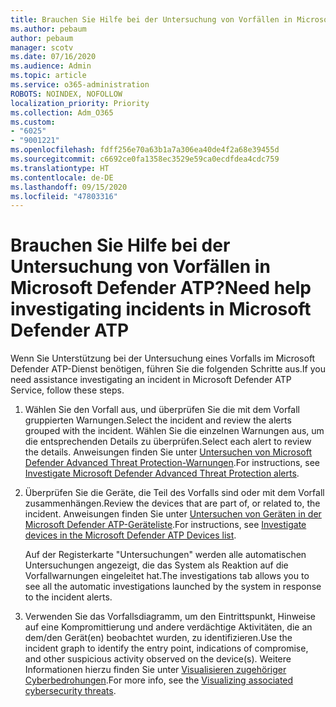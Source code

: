 ```yaml
---
title: Brauchen Sie Hilfe bei der Untersuchung von Vorfällen in Microsoft Defender ATP?
ms.author: pebaum
author: pebaum
manager: scotv
ms.date: 07/16/2020
ms.audience: Admin
ms.topic: article
ms.service: o365-administration
ROBOTS: NOINDEX, NOFOLLOW
localization_priority: Priority
ms.collection: Adm_O365
ms.custom:
- "6025"
- "9001221"
ms.openlocfilehash: fdff256e70a63b1a7a306ea40de4f2a68e39455d
ms.sourcegitcommit: c6692ce0fa1358ec3529e59ca0ecdfdea4cdc759
ms.translationtype: HT
ms.contentlocale: de-DE
ms.lasthandoff: 09/15/2020
ms.locfileid: "47803316"
---
```

# <a name="need-help-investigating-incidents-in-microsoft-defender-atp"></a><span data-ttu-id="bd8e4-102">Brauchen Sie Hilfe bei der Untersuchung von Vorfällen in Microsoft Defender ATP?</span><span class="sxs-lookup"><span data-stu-id="bd8e4-102">Need help investigating incidents in Microsoft Defender ATP</span></span>

<span data-ttu-id="bd8e4-103">Wenn Sie Unterstützung bei der Untersuchung eines Vorfalls im Microsoft Defender ATP-Dienst benötigen, führen Sie die folgenden Schritte aus.</span><span class="sxs-lookup"><span data-stu-id="bd8e4-103">If you need assistance investigating an incident in Microsoft Defender ATP Service, follow these steps.</span></span>

1. <span data-ttu-id="bd8e4-104">Wählen Sie den Vorfall aus, und überprüfen Sie die mit dem Vorfall gruppierten Warnungen.</span><span class="sxs-lookup"><span data-stu-id="bd8e4-104">Select the incident and review the alerts grouped with the incident.</span></span> <span data-ttu-id="bd8e4-105">Wählen Sie die einzelnen Warnungen aus, um die entsprechenden Details zu überprüfen.</span><span class="sxs-lookup"><span data-stu-id="bd8e4-105">Select each alert to review the details.</span></span> <span data-ttu-id="bd8e4-106">Anweisungen finden Sie unter [Untersuchen von Microsoft Defender Advanced Threat Protection-Warnungen](https://docs.microsoft.com/windows/security/threat-protection/microsoft-defender-atp/investigate-alerts).</span><span class="sxs-lookup"><span data-stu-id="bd8e4-106">For instructions, see [Investigate Microsoft Defender Advanced Threat Protection alerts](https://docs.microsoft.com/windows/security/threat-protection/microsoft-defender-atp/investigate-alerts).</span></span>
2. <span data-ttu-id="bd8e4-107">Überprüfen Sie die Geräte, die Teil des Vorfalls sind oder mit dem Vorfall zusammenhängen.</span><span class="sxs-lookup"><span data-stu-id="bd8e4-107">Review the devices that are part of, or related to, the incident.</span></span> <span data-ttu-id="bd8e4-108">Anweisungen finden Sie unter [Untersuchen von Geräten in der Microsoft Defender ATP-Geräteliste](https://docs.microsoft.com/windows/security/threat-protection/microsoft-defender-atp/investigate-machines).</span><span class="sxs-lookup"><span data-stu-id="bd8e4-108">For instructions, see [Investigate devices in the Microsoft Defender ATP Devices list](https://docs.microsoft.com/windows/security/threat-protection/microsoft-defender-atp/investigate-machines).</span></span><br/>
 
    <span data-ttu-id="bd8e4-109">Auf der Registerkarte "Untersuchungen" werden alle automatischen Untersuchungen angezeigt, die das System als Reaktion auf die Vorfallwarnungen eingeleitet hat.</span><span class="sxs-lookup"><span data-stu-id="bd8e4-109">The investigations tab allows you to see all the automatic investigations launched by the system in response to the incident alerts.</span></span>
3. <span data-ttu-id="bd8e4-110">Verwenden Sie das Vorfallsdiagramm, um den Eintrittspunkt, Hinweise auf eine Kompromittierung und andere verdächtige Aktivitäten, die an dem/den Gerät(en) beobachtet wurden, zu identifizieren.</span><span class="sxs-lookup"><span data-stu-id="bd8e4-110">Use the incident graph to identify the entry point, indications of compromise, and other suspicious activity observed on the device(s).</span></span> <span data-ttu-id="bd8e4-111">Weitere Informationen hierzu finden Sie unter [Visualisieren zugehöriger Cyberbedrohungen](https://docs.microsoft.com/windows/security/threat-protection/microsoft-defender-atp/investigate-incidents#visualizing-associated-cybersecurity-threats).</span><span class="sxs-lookup"><span data-stu-id="bd8e4-111">For more info, see the [Visualizing associated cybersecurity threats](https://docs.microsoft.com/windows/security/threat-protection/microsoft-defender-atp/investigate-incidents#visualizing-associated-cybersecurity-threats).</span></span>  